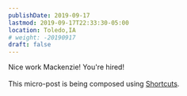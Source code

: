 ```yaml
---
publishDate: 2019-09-17
lastmod: 2019-09-17T22:33:30-05:00
location: Toledo,IA
# weight: -20190917
draft: false
---
```


 Nice work Mackenzie! You&apos;re hired! <br/><br/>This micro-post is being composed using [Shortcuts](https://support.apple.com/en-us/HT208309).
